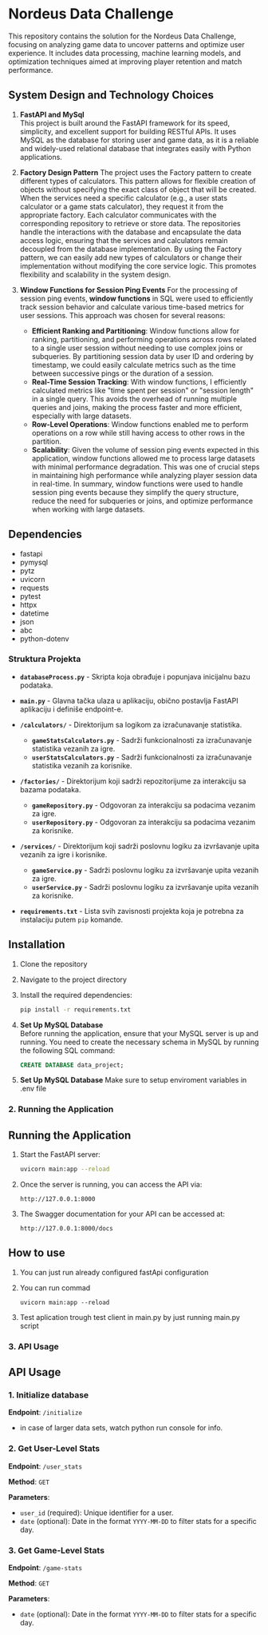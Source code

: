 # Nordeus Data Challenge
This repository contains the solution for the Nordeus Data Challenge, focusing on analyzing game data to uncover patterns and optimize user experience. It includes data processing, machine learning models, and optimization techniques aimed at improving player retention and match performance.

## System Design and Technology Choices

1.  **FastAPI and MySql**  
    This project is built around the FastAPI framework for its speed,
    simplicity, and excellent support for building RESTful APIs. It uses MySQL as the database
    for storing user and game data, as it is a reliable and widely-used relational database that integrates easily with Python applications.


2. **Factory Design Pattern**
    The project uses the Factory pattern to create different types of calculators. This pattern allows for flexible creation of objects without specifying the exact class of object that will be created. 
    When the services need a specific calculator (e.g., a user stats calculator or a game stats calculator), they request it from the appropriate factory.
    Each calculator communicates with the corresponding repository to retrieve or store data. 
    The repositories handle the interactions with the database and encapsulate the data access logic, ensuring that the services and calculators remain decoupled from the database implementation.
    By using the Factory pattern, we can easily add new types of calculators or change their implementation without modifying the core service logic. 
    This promotes flexibility and scalability in the system design.


3.  **Window Functions for Session Ping Events**
    For the processing of session ping events, **window functions** in SQL were used to efficiently track session behavior and calculate various time-based metrics for user sessions. 
    This approach was chosen for several reasons:
    - **Efficient Ranking and Partitioning**: Window functions allow for ranking, partitioning, and performing operations across rows related to a single user session 
        without needing to use complex joins or subqueries. By partitioning session data by user ID and ordering by timestamp, we could easily calculate metrics such as the time between successive pings 
        or the duration of a session.
    - **Real-Time Session Tracking**: With window functions, I efficiently calculated metrics like "time spent per session" or "session length" in a single query. 
        This avoids the overhead of running multiple queries and joins, making the process faster and more efficient, especially with large datasets.
    - **Row-Level Operations**: Window functions enabled me to perform operations on a row while still having access to other rows in the partition.
    - **Scalability**: Given the volume of session ping events expected in this application, window functions allowed me to process large datasets with minimal performance degradation.
        This was one of crucial steps in maintaining high performance while analyzing player session data in real-time.
        In summary, window functions were used to handle session ping events because they simplify the query structure, reduce the need for subqueries or joins, and optimize performance when working with large datasets.   

## Dependencies
- fastapi
- pymysql
- pytz
- uvicorn
- requests
- pytest
- httpx
- datetime
- json
- abc
- python-dotenv

### Struktura Projekta

- **`databaseProcess.py`** - Skripta koja obrađuje i popunjava inicijalnu bazu podataka.
- **`main.py`** - Glavna tačka ulaza u aplikaciju, obično postavlja FastAPI aplikaciju i definiše endpoint-e.
  
- **`/calculators/`** - Direktorijum sa logikom za izračunavanje statistika.
  - **`gameStatsCalculators.py`** - Sadrži funkcionalnosti za izračunavanje statistika vezanih za igre.
  - **`userStatsCalculators.py`** - Sadrži funkcionalnosti za izračunavanje statistika vezanih za korisnike.

- **`/factories/`** - Direktorijum koji sadrži repozitorijume za interakciju sa bazama podataka.
  - **`gameRepository.py`** - Odgovoran za interakciju sa podacima vezanim za igre.
  - **`userRepository.py`** - Odgovoran za interakciju sa podacima vezanim za korisnike.

- **`/services/`** - Direktorijum koji sadrži poslovnu logiku za izvršavanje upita vezanih za igre i korisnike.
  - **`gameService.py`** - Sadrži poslovnu logiku za izvršavanje upita vezanih za igre.
  - **`userService.py`** - Sadrži poslovnu logiku za izvršavanje upita vezanih za korisnike.

- **`requirements.txt`** - Lista svih zavisnosti projekta koja je potrebna za instalaciju putem `pip` komande.
## Installation

1. Clone the repository

2. Navigate to the project directory

3. Install the required dependencies:
    ```bash
    pip install -r requirements.txt
    ```

4. **Set Up MySQL Database**  
   Before running the application, ensure that your MySQL server is up and running. You need to create the necessary schema in MySQL by running the following SQL command:
   ```sql
   CREATE DATABASE data_project;

5. **Set Up MySQL Database**
    Make sure to setup enviroment variables in .env file

### 2. **Running the Application**  

## Running the Application

1. Start the FastAPI server:
    ```bash
    uvicorn main:app --reload
    ```

2. Once the server is running, you can access the API via:
    ```
    http://127.0.0.1:8000
    ```

3. The Swagger documentation for your API can be accessed at:
    ```
    http://127.0.0.1:8000/docs
    ```
## How to use

1. You can just run already configured fastApi configuration

2. You can run commad 
    ``` 
    uvicorn main:app --reload
    ```
3. Test aplication trough test client in main.py by just running main.py script

### 3. **API Usage**  

## API Usage
### 1. Initialize database

**Endpoint**: `/initialize`
* in case of larger data sets, watch python run console for info.

### 2. Get User-Level Stats

**Endpoint**: `/user_stats`

**Method**: `GET`

**Parameters**:
- `user_id` (required): Unique identifier for a user.
- `date` (optional): Date in the format `YYYY-MM-DD` to filter stats for a specific day.

### 3. Get Game-Level Stats
**Endpoint**: `/game-stats`

**Method**: `GET`

**Parameters**:
- `date` (optional): Date in the format `YYYY-MM-DD` to filter stats for a specific day.

